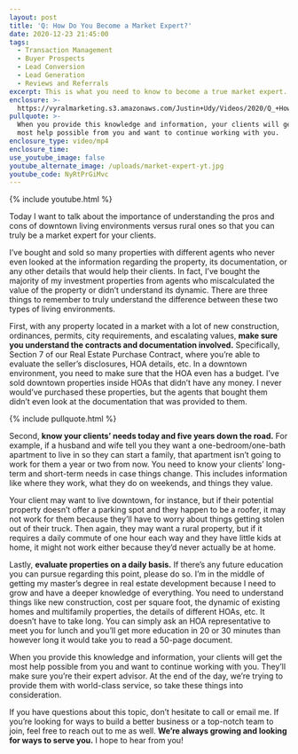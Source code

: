 ```yaml
---
layout: post
title: 'Q: How Do You Become a Market Expert?'
date: 2020-12-23 21:45:00
tags:
  - Transaction Management
  - Buyer Prospects
  - Lead Conversion
  - Lead Generation
  - Reviews and Referrals
excerpt: This is what you need to know to become a true market expert.
enclosure: >-
  https://vyralmarketing.s3.amazonaws.com/Justin+Udy/Videos/2020/Q_+How+Do+You+Become+a+Market+Expert_.mp4
pullquote: >-
  When you provide this knowledge and information, your clients will get the
  most help possible from you and want to continue working with you.
enclosure_type: video/mp4
enclosure_time:
use_youtube_image: false
youtube_alternate_image: /uploads/market-expert-yt.jpg
youtube_code: NyRtPrGiMvc
---
```


{% include youtube.html %}

Today I want to talk about the importance of understanding the pros and cons of downtown living environments versus rural ones so that you can truly be a market expert for your clients.

I’ve bought and sold so many properties with different agents who never even looked at the information regarding the property, its documentation, or any other details that would help their clients. In fact, I’ve bought the majority of my investment properties from agents who miscalculated the value of the property or didn’t understand its dynamic. There are three things to remember to truly understand the difference between these two types of living environments.

First, with any property located in a market with a lot of new construction, ordinances, permits, city requirements, and escalating values, **make sure you understand the contracts and documentation involved.** Specifically, Section 7 of our Real Estate Purchase Contract, where you’re able to evaluate the seller’s disclosures, HOA details, etc. In a downtown environment, you need to make sure that the HOA even has a budget. I’ve sold downtown properties inside HOAs that didn’t have any money. I never would’ve purchased these properties, but the agents that bought them didn’t even look at the documentation that was provided to them.&nbsp;

{% include pullquote.html %}

Second, **know your clients’ needs today and five years down the road.** For example, if a husband and wife tell you they want a one-bedroom/one-bath apartment to live in so they can start a family, that apartment isn’t going to work for them a year or two from now. You need to know your clients’ long-term and short-term needs in case things change. This includes information like where they work, what they do on weekends, and things they value.&nbsp;

Your client may want to live downtown, for instance, but if their potential property doesn’t offer a parking spot and they happen to be a roofer, it may not work for them because they’ll have to worry about things getting stolen out of their truck. Then again, they may want a rural property, but if it requires a daily commute of one hour each way and they have little kids at home, it might not work either because they’d never actually be at home.

Lastly, **evaluate properties on a daily basis.** If there’s any future education you can pursue regarding this point, please do so. I’m in the middle of getting my master’s degree in real estate development because I need to grow and have a deeper knowledge of everything. You need to understand things like new construction, cost per square foot, the dynamic of existing homes and multifamily properties, the details of different HOAs, etc. It doesn’t have to take long. You can simply ask an HOA representative to meet you for lunch and you’ll get more education in 20 or 30 minutes than however long it would take you to read a 50-page document.&nbsp;

When you provide this knowledge and information, your clients will get the most help possible from you and want to continue working with you. They’ll make sure you’re their expert advisor. At the end of the day, we’re trying to provide them with world-class service, so take these things into consideration.

If you have questions about this topic, don’t hesitate to call or email me. If you’re looking for ways to build a better business or a top-notch team to join, feel free to reach out to me as well. **We’re always growing and looking for ways to serve you.** I hope to hear from you\!
